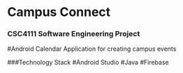 # Campus Connect
### CSC4111 Software Engineering Project


#Android Calendar Application for creating campus events

###Technology Stack
#Android Studio
#Java
#Firebase
